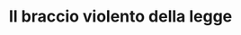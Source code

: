 ---
layout: post
title: Il braccio violento della legge
director: William Friedkin
year: 1971
cover: https://images.mubicdn.net/images/film/20183/cache-13129-1649059709/image-w1280.jpg
imdb_id: tt0067116
---